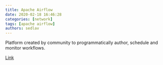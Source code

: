 ```yaml
---
title: Apache Airflow
date: 2020-02-18 16:46:28
categories: [network]
tags: [apache airflow]
authors: sedlav
---
```


Platform created by community to programmatically author, schedule and monitor workflows.

[Link](https://airflow.apache.org/)
